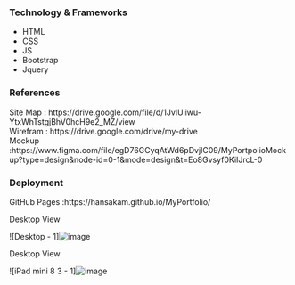 <h3>Technology & Frameworks</h3>

<ul>
  <li>HTML</li>
  <li>CSS</li>
  <li>JS</li>
  <li>Bootstrap</li>
  <li>Jquery</li>
</ul>
<h3>References</h3>
Site Map : https://drive.google.com/file/d/1JvlUiiwu-YtxWhTstgjBhV0hcH9e2_MZ/view <br>
Wirefram : https://drive.google.com/drive/my-drive<br>
Mockup :https://www.figma.com/file/egD76GCyqAtWd6pDvjIC09/MyPortpolioMockup?type=design&node-id=0-1&mode=design&t=Eo8Gvsyf0KiIJrcL-0

<h3>Deployment</h3>
<!-- InfinityFree : http://ferdfolio.epizy.com <br> -->
GitHub Pages :https://hansakam.github.io/MyPortfolio/ <br>



Desktop View

![Desktop - 1]![image](https://github.com/hansakam/MyPortfolio/assets/121780473/6c3a7246-0d53-4518-8a73-e7a8c934ba03)



Desktop View

![iPad mini 8 3 - 1]![image](https://github.com/hansakam/MyPortfolio/assets/121780473/0e40b29a-db33-45e5-b5d4-35c32303920d)




